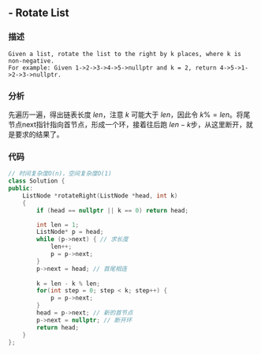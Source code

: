 ## - Rotate List

### 描述

```
Given a list, rotate the list to the right by k places, where k is non-negative.
For example: Given 1->2->3->4->5->nullptr and k = 2, return 4->5->1->2->3->nullptr.
```

### 分析

先遍历一遍，得出链表长度 $len$，注意 $k$ 可能大于 $len$，因此令 $k \%= len$。将尾节点next指针指向首节点，形成一个环，接着往后跑 $len-k$步，从这里断开，就是要求的结果了。

### 代码

```C++
// 时间复杂度O(n)，空间复杂度O(1)
class Solution {
public:
    ListNode *rotateRight(ListNode *head, int k) 
    {
        if (head == nullptr || k == 0) return head;

        int len = 1;
        ListNode* p = head;
        while (p->next) { // 求长度
            len++;
            p = p->next;
        }
        p->next = head; // 首尾相连
        
        k = len - k % len;
        for(int step = 0; step < k; step++) {
            p = p->next;
        }
        head = p->next; // 新的首节点
        p->next = nullptr; // 断开环
        return head;
    }
};
```
